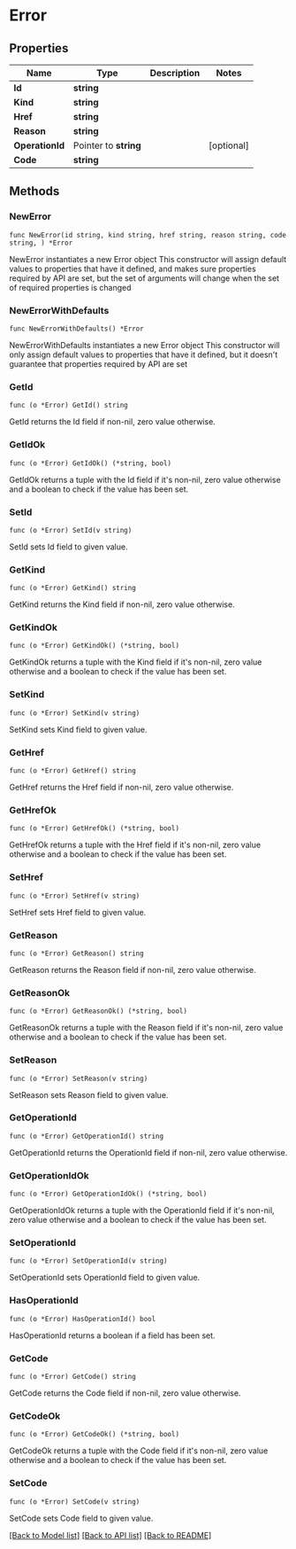 # Error

## Properties

Name | Type | Description | Notes
------------ | ------------- | ------------- | -------------
**Id** | **string** |  | 
**Kind** | **string** |  | 
**Href** | **string** |  | 
**Reason** | **string** |  | 
**OperationId** | Pointer to **string** |  | [optional] 
**Code** | **string** |  | 

## Methods

### NewError

`func NewError(id string, kind string, href string, reason string, code string, ) *Error`

NewError instantiates a new Error object
This constructor will assign default values to properties that have it defined,
and makes sure properties required by API are set, but the set of arguments
will change when the set of required properties is changed

### NewErrorWithDefaults

`func NewErrorWithDefaults() *Error`

NewErrorWithDefaults instantiates a new Error object
This constructor will only assign default values to properties that have it defined,
but it doesn't guarantee that properties required by API are set

### GetId

`func (o *Error) GetId() string`

GetId returns the Id field if non-nil, zero value otherwise.

### GetIdOk

`func (o *Error) GetIdOk() (*string, bool)`

GetIdOk returns a tuple with the Id field if it's non-nil, zero value otherwise
and a boolean to check if the value has been set.

### SetId

`func (o *Error) SetId(v string)`

SetId sets Id field to given value.


### GetKind

`func (o *Error) GetKind() string`

GetKind returns the Kind field if non-nil, zero value otherwise.

### GetKindOk

`func (o *Error) GetKindOk() (*string, bool)`

GetKindOk returns a tuple with the Kind field if it's non-nil, zero value otherwise
and a boolean to check if the value has been set.

### SetKind

`func (o *Error) SetKind(v string)`

SetKind sets Kind field to given value.


### GetHref

`func (o *Error) GetHref() string`

GetHref returns the Href field if non-nil, zero value otherwise.

### GetHrefOk

`func (o *Error) GetHrefOk() (*string, bool)`

GetHrefOk returns a tuple with the Href field if it's non-nil, zero value otherwise
and a boolean to check if the value has been set.

### SetHref

`func (o *Error) SetHref(v string)`

SetHref sets Href field to given value.


### GetReason

`func (o *Error) GetReason() string`

GetReason returns the Reason field if non-nil, zero value otherwise.

### GetReasonOk

`func (o *Error) GetReasonOk() (*string, bool)`

GetReasonOk returns a tuple with the Reason field if it's non-nil, zero value otherwise
and a boolean to check if the value has been set.

### SetReason

`func (o *Error) SetReason(v string)`

SetReason sets Reason field to given value.


### GetOperationId

`func (o *Error) GetOperationId() string`

GetOperationId returns the OperationId field if non-nil, zero value otherwise.

### GetOperationIdOk

`func (o *Error) GetOperationIdOk() (*string, bool)`

GetOperationIdOk returns a tuple with the OperationId field if it's non-nil, zero value otherwise
and a boolean to check if the value has been set.

### SetOperationId

`func (o *Error) SetOperationId(v string)`

SetOperationId sets OperationId field to given value.

### HasOperationId

`func (o *Error) HasOperationId() bool`

HasOperationId returns a boolean if a field has been set.

### GetCode

`func (o *Error) GetCode() string`

GetCode returns the Code field if non-nil, zero value otherwise.

### GetCodeOk

`func (o *Error) GetCodeOk() (*string, bool)`

GetCodeOk returns a tuple with the Code field if it's non-nil, zero value otherwise
and a boolean to check if the value has been set.

### SetCode

`func (o *Error) SetCode(v string)`

SetCode sets Code field to given value.



[[Back to Model list]](../README.md#documentation-for-models) [[Back to API list]](../README.md#documentation-for-api-endpoints) [[Back to README]](../README.md)



